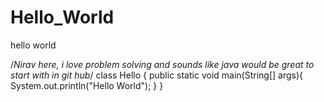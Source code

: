 # Hello_World
hello world

/*Nirav here, i love problem solving and sounds like java would be great to start with in git hub*/
class Hello
{
public static void main(String[] args){
System.out.println("Hello World");
}
}
